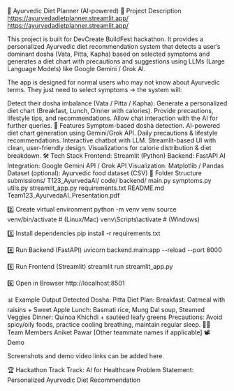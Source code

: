 🌿 Ayurvedic Diet Planner (AI-powered) 📌 Project Description
https://ayurvedadietplanner.streamlit.app/
https://ayurvedadietplanner.streamlit.app/

This project is built for DevCreate BuildFest hackathon. It provides a personalized Ayurvedic diet recommendation system that detects a user’s dominant dosha (Vata, Pitta, Kapha) based on selected symptoms and generates a diet chart with precautions and suggestions using LLMs (Large Language Models) like Google Gemini / Grok AI.

The app is designed for normal users who may not know about Ayurvedic terms. They just need to select symptoms → the system will:

Detect their dosha imbalance (Vata / Pitta / Kapha). Generate a personalized diet chart (Breakfast, Lunch, Dinner with calories). Provide precautions, lifestyle tips, and recommendations. Allow chat interaction with the AI for further queries. 🚀 Features Symptom-based dosha detection. AI-powered diet chart generation using Gemini/Grok API. Daily precautions & lifestyle recommendations. Interactive chatbot with LLM. Streamlit-based UI with clean, user-friendly design. Visualizations for calorie distribution & diet breakdown. 🛠️ Tech Stack Frontend: Streamlit (Python) Backend: FastAPI AI Integration: Google Gemini API / Grok API Visualization: Matplotlib / Pandas Dataset (optional): Ayurvedic food dataset (CSV) 📂 Folder Structure submissions/ T123_AyurvedaAI/ code/ backend/ main.py symptoms.py utils.py streamlit_app.py requirements.txt README.md Team123_AyurvedaAI_Presentation.pdf

2️⃣ Create virtual environment python -m venv venv source venv/bin/activate # (Linux/Mac) venv\Scripts\activate # (Windows)

3️⃣ Install dependencies pip install -r requirements.txt

4️⃣ Run Backend (FastAPI) uvicorn backend.main:app --reload --port 8000

5️⃣ Run Frontend (Streamlit) streamlit run streamlit_app.py

6️⃣ Open in Browser http://localhost:8501

📊 Example Output Detected Dosha: Pitta Diet Plan: Breakfast: Oatmeal with raisins + Sweet Apple Lunch: Basmati rice, Mung Dal soup, Steamed Veggies Dinner: Quinoa Khichdi + sautéed leafy greens Precautions: Avoid spicy/oily foods, practice cooling breathing, maintain regular sleep. 👨‍💻 Team Members Aniket Pawar [Other teammate names if applicable] 📽️ Demo

Screenshots and demo video links can be added here.


🏆 Hackathon Track Track: AI for Healthcare Problem Statement: Personalized Ayurvedic Diet Recommendation

